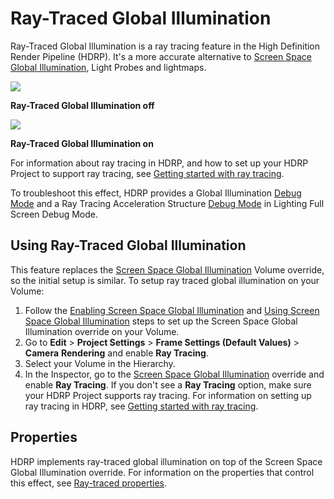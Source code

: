# Ray-Traced Global Illumination

Ray-Traced Global Illumination is a ray tracing feature in the High Definition Render Pipeline (HDRP). It's a more accurate alternative to [Screen Space Global Illumination](Override-Screen-Space-GI.md), Light Probes and lightmaps.

![](Images/RayTracedGlobalIllumination1.png)

**Ray-Traced Global Illumination off**

![](Images/RayTracedGlobalIllumination2.png)

**Ray-Traced Global Illumination on**

For information about ray tracing in HDRP, and how to set up your HDRP Project to support ray tracing, see [Getting started with ray tracing](Ray-Tracing-Getting-Started.md).

To troubleshoot this effect, HDRP provides a Global Illumination [Debug Mode](Ray-Tracing-Debug.md) and a Ray Tracing Acceleration Structure [Debug Mode](Ray-Tracing-Debug.md) in Lighting Full Screen Debug Mode.

## Using Ray-Traced Global Illumination

This feature replaces the [Screen Space Global Illumination](Override-Screen-Space-GI.md) Volume override, so the initial setup is similar. To setup ray traced global illumination on your Volume:

1. Follow the [Enabling Screen Space Global Illumination](Override-Screen-Space-GI.md#enabling-screen-space-global-illumination) and [Using Screen Space Global Illumination](Override-Screen-Space-GI.md#using-screen-space-global-illumination) steps to set up the Screen Space Global Illumination override on your Volume.
2. Go to **Edit** > **Project Settings** > **Frame Settings (Default Values)** > **Camera** **Rendering** and enable **Ray Tracing**.
3. Select your Volume in the Hierarchy.
4. In the Inspector, go to the [Screen Space Global Illumination](Override-Screen-Space-GI.md) override and enable **Ray Tracing**. If you don't see a **Ray Tracing** option, make sure your HDRP Project supports ray tracing. For information on setting up ray tracing in HDRP, see [Getting started with ray tracing](Ray-Tracing-Getting-Started.md).

## Properties

HDRP implements ray-traced global illumination on top of the Screen Space Global Illumination override. For information on the properties that control this effect, see [Ray-traced properties](Override-Screen-Space-GI.md#ray-traced).
